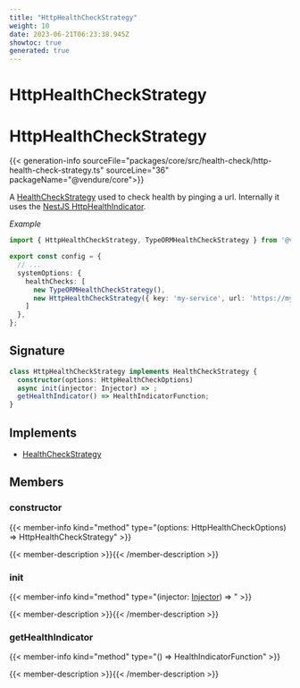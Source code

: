 ```yaml
---
title: "HttpHealthCheckStrategy"
weight: 10
date: 2023-06-21T06:23:38.945Z
showtoc: true
generated: true
---
```

<!-- This file was generated from the Vendure source. Do not modify. Instead, re-run the "docs:build" script -->

# HttpHealthCheckStrategy
<div class="symbol">


# HttpHealthCheckStrategy

{{< generation-info sourceFile="packages/core/src/health-check/http-health-check-strategy.ts" sourceLine="36" packageName="@vendure/core">}}

A <a href='/typescript-api/health-check/health-check-strategy#healthcheckstrategy'>HealthCheckStrategy</a> used to check health by pinging a url. Internally it uses
the [NestJS HttpHealthIndicator](https://docs.nestjs.com/recipes/terminus#http-healthcheck).

*Example*

```TypeScript
import { HttpHealthCheckStrategy, TypeORMHealthCheckStrategy } from '@vendure/core';

export const config = {
  // ...
  systemOptions: {
    healthChecks: [
      new TypeORMHealthCheckStrategy(),
      new HttpHealthCheckStrategy({ key: 'my-service', url: 'https://my-service.com' }),
    ]
  },
};
```

## Signature

```TypeScript
class HttpHealthCheckStrategy implements HealthCheckStrategy {
  constructor(options: HttpHealthCheckOptions)
  async init(injector: Injector) => ;
  getHealthIndicator() => HealthIndicatorFunction;
}
```
## Implements

 * <a href='/typescript-api/health-check/health-check-strategy#healthcheckstrategy'>HealthCheckStrategy</a>


## Members

### constructor

{{< member-info kind="method" type="(options: HttpHealthCheckOptions) => HttpHealthCheckStrategy"  >}}

{{< member-description >}}{{< /member-description >}}

### init

{{< member-info kind="method" type="(injector: <a href='/typescript-api/common/injector#injector'>Injector</a>) => "  >}}

{{< member-description >}}{{< /member-description >}}

### getHealthIndicator

{{< member-info kind="method" type="() => HealthIndicatorFunction"  >}}

{{< member-description >}}{{< /member-description >}}


</div>
